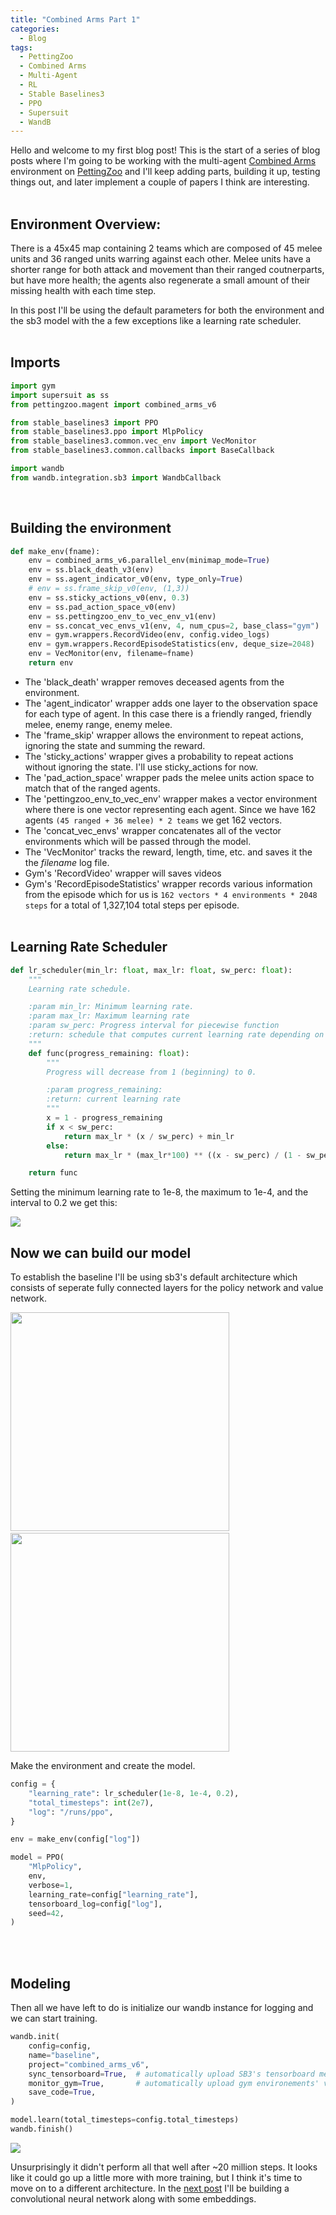 ```yaml
---
title: "Combined Arms Part 1"
categories:
  - Blog
tags:
  - PettingZoo
  - Combined Arms
  - Multi-Agent
  - RL
  - Stable Baselines3
  - PPO
  - Supersuit
  - WandB
---
```


Hello and welcome to my first blog post! This is the start of a series of blog posts where I'm going to be working with the multi-agent [Combined Arms](https://www.pettingzoo.ml/magent/combined_arms) environment on [PettingZoo](https://www.pettingzoo.ml/#) and I'll keep adding parts, building it up, testing things out, and later implement a couple of papers I think are interesting.
<br /><br />

## Environment Overview:

There is a 45x45 map containing 2 teams which are composed of 45 melee units and 36 ranged units warring against each other. Melee units have a shorter range for both attack and movement than their ranged coutnerparts, but have more health; the agents also regenerate a small amount of their missing health with each time step.

In this post I'll be using the default parameters for both the environment and the sb3 model with the a few exceptions like a learning rate scheduler.
<br /><br />

## Imports
```python
import gym
import supersuit as ss
from pettingzoo.magent import combined_arms_v6

from stable_baselines3 import PPO
from stable_baselines3.ppo import MlpPolicy
from stable_baselines3.common.vec_env import VecMonitor
from stable_baselines3.common.callbacks import BaseCallback

import wandb
from wandb.integration.sb3 import WandbCallback
```
<br />

## Building the environment

```python
def make_env(fname):
    env = combined_arms_v6.parallel_env(minimap_mode=True)
    env = ss.black_death_v3(env)
    env = ss.agent_indicator_v0(env, type_only=True)
    # env = ss.frame_skip_v0(env, (1,3))
    env = ss.sticky_actions_v0(env, 0.3)
    env = ss.pad_action_space_v0(env)
    env = ss.pettingzoo_env_to_vec_env_v1(env)
    env = ss.concat_vec_envs_v1(env, 4, num_cpus=2, base_class="gym")
    env = gym.wrappers.RecordVideo(env, config.video_logs)
    env = gym.wrappers.RecordEpisodeStatistics(env, deque_size=2048)
    env = VecMonitor(env, filename=fname)
    return env
```

* The 'black_death' wrapper removes deceased agents from the environment.
* The 'agent_indicator' wrapper adds one layer to the observation space for each type of agent. In this case there is a friendly ranged, friendly melee, enemy range, enemy melee.
* The 'frame_skip' wrapper allows the environment to repeat actions, ignoring the state and summing the reward.
* The 'sticky_actions' wrapper gives a probability to repeat actions without ignoring the state. I'll use sticky_actions for now.
* The 'pad_action_space' wrapper pads the melee units action space to match that of the ranged agents.
* The 'pettingzoo_env_to_vec_env' wrapper makes a vector environment where there is one vector representing each agent. Since we have 162 agents `(45 ranged + 36 melee) * 2 teams` we get 162 vectors.
* The 'concat_vec_envs' wrapper concatenates all of the vector environments which will be passed through the model.
* The 'VecMonitor' tracks the reward, length, time, etc. and saves it the the *filename* log file. 
* Gym's 'RecordVideo' wrapper will saves videos
* Gym's 'RecordEpisodeStatistics' wrapper records various information from the episode which for us is `162 vectors * 4 environments * 2048 steps` for a total of 1,327,104 total steps per episode.
<br /><br />

## Learning Rate Scheduler
```python
def lr_scheduler(min_lr: float, max_lr: float, sw_perc: float):
    """
    Learning rate schedule.

    :param min_lr: Minimum learning rate.
    :param max_lr: Maximum learning rate
    :param sw_perc: Progress interval for piecewise function
    :return: schedule that computes current learning rate depending on remaining progress
    """
    def func(progress_remaining: float):
        """
        Progress will decrease from 1 (beginning) to 0.

        :param progress_remaining:
        :return: current learning rate
        """
        x = 1 - progress_remaining
        if x < sw_perc:
            return max_lr * (x / sw_perc) + min_lr
        else:
            return max_lr * (max_lr*100) ** ((x - sw_perc) / (1 - sw_perc))

    return func
```
Setting the minimum learning rate to 1e-8, the maximum to 1e-4, and the interval to 0.2 we get this:
<p>
    <img src="https://filipinogambino.github.io/ngorichs/assets/images/lr_schedule_plot.jpg">
</p>

## Now we can build our model

To establish the baseline I'll be using sb3's default architecture which consists of seperate fully connected layers for the policy network and value network.
<br />
<p>
    <img src="https://filipinogambino.github.io/ngorichs/assets/images/baseline_policy_network.jpg" width="350" height="350">
    &emsp;&emsp;&emsp;&emsp;
    <img src="https://filipinogambino.github.io/ngorichs/assets/images/baseline_value_network.jpg" width="350" height="350">
</p>

Make the environment and create the model.
```python
config = {
    "learning_rate": lr_scheduler(1e-8, 1e-4, 0.2),
    "total_timesteps": int(2e7),
    "log": "/runs/ppo",
}

env = make_env(config["log"])

model = PPO(
    "MlpPolicy",
    env,
    verbose=1,
    learning_rate=config["learning_rate"],
    tensorboard_log=config["log"],
    seed=42,
)
```
<br /><br />
## Modeling

Then all we have left to do is initialize our wandb instance for logging and we can start training.

```python
wandb.init(
    config=config,
    name="baseline",
    project="combined_arms_v6",
    sync_tensorboard=True,  # automatically upload SB3's tensorboard metrics to W&B
    monitor_gym=True,       # automatically upload gym environements' videos
    save_code=True,
)

model.learn(total_timesteps=config.total_timesteps)
wandb.finish()
```
<p>
    <img src="https://filipinogambino.github.io/ngorichs/assets/images/baseline_wandb.jpg">
</p>

Unsurprisingly it didn't perform all that well after ~20 million steps. It looks like it could go up a little more with more training, but I think it's time to move on to a different architecture. In the [next post](https://filipinogambino.github.io/ngorichs/blog/combined-arms-part-2/) I'll be building a convolutional neural network along with some embeddings.

